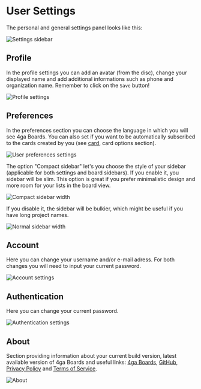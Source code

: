 User Settings
========

The personal and general settings panel looks like this:

![Settings sidebar](/assets/images/settingsgeneralsidebar_en-3b10346e0638adc3848d82bd5e1a29be.png)

Profile[​](#profile "Direct link to Profile")
---------------------------------------------

In the profile settings you can add an avatar (from the disc), change your displayed name and add additional informations such as phone and organization name. Remember to click on the `Save` button!

![Profile settings](/assets/images/settingsprofile_en-547d015a3d81f2a0028e6e529889e752.png)

Preferences[​](#preferences "Direct link to Preferences")
---------------------------------------------------------

In the preferences section you can choose the language in which you will see 4ga Boards. You can also set if you want to be automatically subscribed to the cards created by you (see [card](/docs/card#card-options), card options section).

![User preferences settings](/assets/images/settingspreferences_en-0c0321170c079745df4ed33f6f82765d.png)

The option "Compact sidebar" let's you choose the style of your sidebar (applicable for both settings and board sidebars).
If you enable it, you sidebar will be slim. This option is great if you prefer minimalistic design and more room for your lists in the board view.

![Compact sidebar width](/assets/images/sidebarslim_en-6e65da8fa3d7752b6c4dc8b34c53f1f9.png)

If you disable it, the sidebar will be bulkier, which might be useful if you have long project names.

![Normal sidebar width](/assets/images/sidebarnormal_en-ec0303baddc5b2aa2fb9a0f0af9e3a7a.png)

Account[​](#account "Direct link to Account")
---------------------------------------------

Here you can change your username and/or e-mail adress. For both changes you will need to input your current password.

![Account settings](/assets/images/settingsaccount_en-75dd0952aae59a5d9e1a943c58b2e8c4.png)

Authentication[​](#authentication "Direct link to Authentication")
------------------------------------------------------------------

Here you can change your current password.

![Authentication settings](/assets/images/settingsauth_en-a21711d7b98b81a6d837de5cb231f5b0.png)

About[​](#about "Direct link to About")
---------------------------------------

Section providing information about your current build version, latest available version of 4ga Boards and useful links: [4ga Boards](https://4gaboards.com), [GitHub](https://github.com/RARgames/4gaBoards), [Privacy Policy](https://4gaboards.com/privacy-policy) and [Terms of Service](https://4gaboards.com/terms-of-service).

![About](/assets/images/settingsabout_en-559bf713396b58e12feb3c236295fc8d.png)
